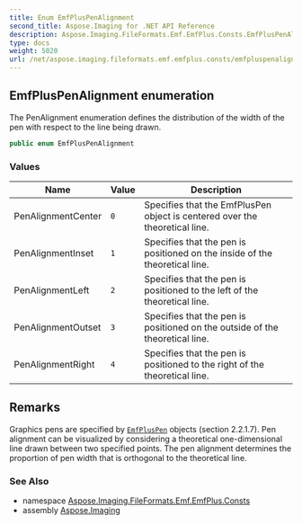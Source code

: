 ```yaml
---
title: Enum EmfPlusPenAlignment
second_title: Aspose.Imaging for .NET API Reference
description: Aspose.Imaging.FileFormats.Emf.EmfPlus.Consts.EmfPlusPenAlignment enum. The PenAlignment enumeration defines the distribution of the width of the pen with respect to the line being drawn
type: docs
weight: 5020
url: /net/aspose.imaging.fileformats.emf.emfplus.consts/emfpluspenalignment/
---
```

## EmfPlusPenAlignment enumeration

The PenAlignment enumeration defines the distribution of the width of the pen with respect to the line being drawn.

```csharp
public enum EmfPlusPenAlignment
```

### Values

| Name | Value | Description |
| --- | --- | --- |
| PenAlignmentCenter | `0` | Specifies that the EmfPlusPen object is centered over the theoretical line. |
| PenAlignmentInset | `1` | Specifies that the pen is positioned on the inside of the theoretical line. |
| PenAlignmentLeft | `2` | Specifies that the pen is positioned to the left of the theoretical line. |
| PenAlignmentOutset | `3` | Specifies that the pen is positioned on the outside of the theoretical line. |
| PenAlignmentRight | `4` | Specifies that the pen is positioned to the right of the theoretical line. |

## Remarks

Graphics pens are specified by [`EmfPlusPen`](../../aspose.imaging.fileformats.emf.emfplus.objects/emfpluspen/) objects (section 2.2.1.7). Pen alignment can be visualized by considering a theoretical one-dimensional line drawn between two specified points. The pen alignment determines the proportion of pen width that is orthogonal to the theoretical line.

### See Also

* namespace [Aspose.Imaging.FileFormats.Emf.EmfPlus.Consts](../../aspose.imaging.fileformats.emf.emfplus.consts/)
* assembly [Aspose.Imaging](../../)


